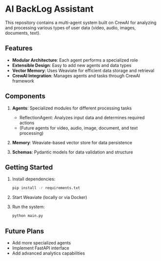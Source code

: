 # AI BackLog Assistant

This repository contains a multi-agent system built on CrewAI for analyzing and processing various types of user data (video, audio, images, documents, text).

## Features

- **Modular Architecture**: Each agent performs a specialized role
- **Extensible Design**: Easy to add new agents and data types
- **Vector Memory**: Uses Weaviate for efficient data storage and retrieval
- **CrewAI Integration**: Manages agents and tasks through CrewAI framework

## Components

1. **Agents**: Specialized modules for different processing tasks
   - ReflectionAgent: Analyzes input data and determines required actions
   - (Future agents for video, audio, image, document, and text processing)

2. **Memory**: Weaviate-based vector store for data persistence

3. **Schemas**: Pydantic models for data validation and structure

## Getting Started

1. Install dependencies:
   ```bash
   pip install -r requirements.txt
   ```

2. Start Weaviate (locally or via Docker)

3. Run the system:
   ```bash
   python main.py
   ```

## Future Plans

- Add more specialized agents
- Implement FastAPI interface
- Add advanced analytics capabilities
